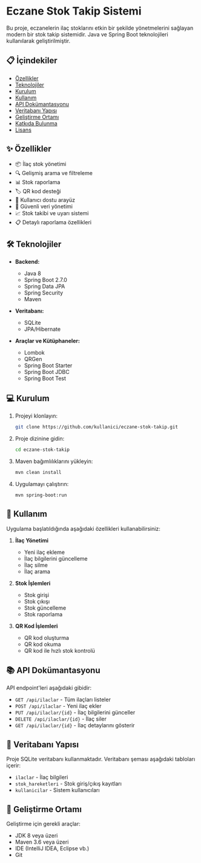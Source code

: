 # Eczane Stok Takip Sistemi

Bu proje, eczanelerin ilaç stoklarını etkin bir şekilde yönetmelerini sağlayan modern bir stok takip sistemidir. Java ve Spring Boot teknolojileri kullanılarak geliştirilmiştir.

## 📋 İçindekiler

- [Özellikler](#özellikler)
- [Teknolojiler](#teknolojiler)
- [Kurulum](#kurulum)
- [Kullanım](#kullanım)
- [API Dokümantasyonu](#api-dokümantasyonu)
- [Veritabanı Yapısı](#veritabanı-yapısı)
- [Geliştirme Ortamı](#geliştirme-ortamı)
- [Katkıda Bulunma](#katkıda-bulunma)
- [Lisans](#lisans)

## ✨ Özellikler

- 📦 İlaç stok yönetimi
- 🔍 Gelişmiş arama ve filtreleme
- 📊 Stok raporlama
- 🏷️ QR kod desteği
- 📱 Kullanıcı dostu arayüz
- 🔐 Güvenli veri yönetimi
- 📈 Stok takibi ve uyarı sistemi
- 📋 Detaylı raporlama özellikleri

## 🛠️ Teknolojiler

- **Backend:**
  - Java 8
  - Spring Boot 2.7.0
  - Spring Data JPA
  - Spring Security
  - Maven

- **Veritabanı:**
  - SQLite
  - JPA/Hibernate

- **Araçlar ve Kütüphaneler:**
  - Lombok
  - QRGen
  - Spring Boot Starter
  - Spring Boot JDBC
  - Spring Boot Test

## 💻 Kurulum

1. Projeyi klonlayın:
   ```bash
   git clone https://github.com/kullanici/eczane-stok-takip.git
   ```

2. Proje dizinine gidin:
   ```bash
   cd eczane-stok-takip
   ```

3. Maven bağımlılıklarını yükleyin:
   ```bash
   mvn clean install
   ```

4. Uygulamayı çalıştırın:
   ```bash
   mvn spring-boot:run
   ```

## 🚀 Kullanım

Uygulama başlatıldığında aşağıdaki özellikleri kullanabilirsiniz:

1. **İlaç Yönetimi**
   - Yeni ilaç ekleme
   - İlaç bilgilerini güncelleme
   - İlaç silme
   - İlaç arama

2. **Stok İşlemleri**
   - Stok girişi
   - Stok çıkışı
   - Stok güncelleme
   - Stok raporlama

3. **QR Kod İşlemleri**
   - QR kod oluşturma
   - QR kod okuma
   - QR kod ile hızlı stok kontrolü

## 📚 API Dokümantasyonu

API endpoint'leri aşağıdaki gibidir:

- `GET /api/ilaclar` - Tüm ilaçları listeler
- `POST /api/ilaclar` - Yeni ilaç ekler
- `PUT /api/ilaclar/{id}` - İlaç bilgilerini günceller
- `DELETE /api/ilaclar/{id}` - İlaç siler
- `GET /api/ilaclar/{id}` - İlaç detaylarını gösterir

## 💾 Veritabanı Yapısı

Proje SQLite veritabanı kullanmaktadır. Veritabanı şeması aşağıdaki tabloları içerir:

- `ilaclar` - İlaç bilgileri
- `stok_hareketleri` - Stok giriş/çıkış kayıtları
- `kullanicilar` - Sistem kullanıcıları

## 🔧 Geliştirme Ortamı

Geliştirme için gerekli araçlar:

- JDK 8 veya üzeri
- Maven 3.6 veya üzeri
- IDE (IntelliJ IDEA, Eclipse vb.)
- Git